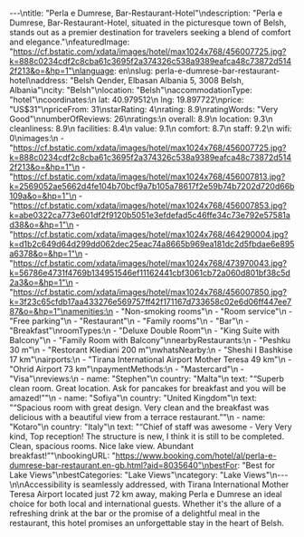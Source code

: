 ---\ntitle: "Perla e Dumrese, Bar-Restaurant-Hotel"\ndescription: "Perla e Dumrese, Bar-Restaurant-Hotel, situated in the picturesque town of Belsh, stands out as a premier destination for travelers seeking a blend of comfort and elegance."\nfeaturedImage: "https://cf.bstatic.com/xdata/images/hotel/max1024x768/456007725.jpg?k=888c0234cdf2c8cba61c3695f2a374326c538a9389eafca48c73872d5142f213&o=&hp=1"\nlanguage: en\nslug: perla-e-dumrese-bar-restaurant-hotel\naddress: "Belsh Qender, Elbasan Albania 5, 3008 Belsh, Albania"\ncity: "Belsh"\nlocation: "Belsh"\naccommodationType: "hotel"\ncoordinates:\n  lat: 40.979512\n  lng: 19.897722\nprice: "US$31"\npriceFrom: 31\nstarRating: 4\nrating: 8.9\nratingWords: "Very Good"\nnumberOfReviews: 26\nratings:\n  overall: 8.9\n  location: 9.3\n  cleanliness: 8.9\n  facilities: 8.4\n  value: 9.1\n  comfort: 8.7\n  staff: 9.2\n  wifi: 0\nimages:\n  - "https://cf.bstatic.com/xdata/images/hotel/max1024x768/456007725.jpg?k=888c0234cdf2c8cba61c3695f2a374326c538a9389eafca48c73872d5142f213&o=&hp=1"\n  - "https://cf.bstatic.com/xdata/images/hotel/max1024x768/456007813.jpg?k=2569052ae5662d4fe104b70bcf9a7b105a78617f2e59b74b7202d720d66b109a&o=&hp=1"\n  - "https://cf.bstatic.com/xdata/images/hotel/max1024x768/456007853.jpg?k=abe0322ca773e601df2f9120b5051e3efdefad5c46ffe34c73e792e57581ad38&o=&hp=1"\n  - "https://cf.bstatic.com/xdata/images/hotel/max1024x768/464290004.jpg?k=d1b2c649d64d299dd062dec25eac74a8665b969ea181dc2d5fbdae6e895a6378&o=&hp=1"\n  - "https://cf.bstatic.com/xdata/images/hotel/max1024x768/473970043.jpg?k=56786e4731f4769b134951546ef11162441cbf3061cb72a060d801bf38c5d2a3&o=&hp=1"\n  - "https://cf.bstatic.com/xdata/images/hotel/max1024x768/456007850.jpg?k=3f23c65cfdb17aa433276e569757ff42f171167d733658c02e6d06ff447ee787&o=&hp=1"\namenities:\n  - "Non-smoking rooms"\n  - "Room service"\n  - "Free parking"\n  - "Restaurant"\n  - "Family rooms"\n  - "Bar"\n  - "Breakfast"\nroomTypes:\n  - "Deluxe Double Room"\n  - "King Suite with Balcony"\n  - "Family Room with Balcony"\nnearbyRestaurants:\n  - "Peshku 30 m"\n  - "Restorant Klediani 200 m"\nwhatsNearby:\n  - "Sheshi I Bashkise 17 km"\nairports:\n  - "Tirana International Airport Mother Teresa 49 km"\n  - "Ohrid Airport 73 km"\npaymentMethods:\n  - "Mastercard"\n  - "Visa"\nreviews:\n  - name: "Stephen"\n    country: "Malta"\n    text: "“Superb clean room. Great location. Ask for pancakes for breakfast and you will be amazed!”"\n  - name: "Sofiya"\n    country: "United Kingdom"\n    text: "“Spacious room with great design. Very clean and the breakfast was delicious with a beautiful view from a terrace restaurant.”"\n  - name: "Kotaro"\n    country: "Italy"\n    text: "“Chief of staff was awesome - Very Very kind, Top reception! The structure is new, I think it is still to be completed. Clean, spacious rooms. Nice lake view. Abundant breakfast!”"\nbookingURL: "https://www.booking.com/hotel/al/perla-e-dumrese-bar-restaurant.en-gb.html?aid=8035640"\nbestFor: "Best for Lake Views"\nbestCategories: "Lake Views"\ncategory: "Lake Views"\n---\n\nAccessibility is seamlessly addressed, with Tirana International Mother Teresa Airport located just 72 km away, making Perla e Dumrese an ideal choice for both local and international guests. Whether it's the allure of a refreshing drink at the bar or the promise of a delightful meal in the restaurant, this hotel promises an unforgettable stay in the heart of Belsh.
